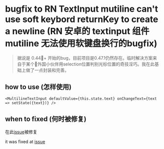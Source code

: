 # bugfix to RN TextInput mutiline can't use soft keybord returnKey to create a newline (RN 安卓的 textinput 组件 mutiline 无法使用软键盘换行的bugfix)
> 据说是 0.44+ 开始的bug，目前项目是0.47.1仍然存在。临时解决方案来自于某个外国小伙伴用selection位置判别光标位置的奇技淫巧。我在此基础上做了一点封装和完善。

## how to use (怎样使用)

```<MultilineTextInput defaultValue={this.state.text} onChangeText={text => setState({text})} />```


## when to fixed (何时被修复)


在此[issue](https://github.com/facebook/react-native/issues/12717)被修复

it was fixed at [issue](https://github.com/facebook/react-native/issues/12717)




